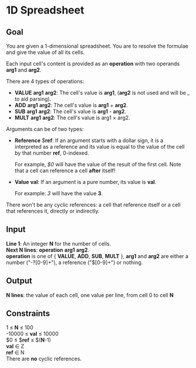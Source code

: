 # 1D Spreadsheet

## Goal

You are given a 1-dimensional spreadsheet. You are to resolve the formulae and
give the value of all its cells.

Each input cell's content is provided as an **operation** with two operands
**arg1** and **arg2**.

There are 4 types of operations:

-   **VALUE** **arg1** **arg2**: The cell's value is **arg1**, (**arg2** is 
    not used and will be \_ to aid parsing).
-   **ADD** **arg1** **arg2**: The cell's value is **arg1** + **arg2**.
-   **SUB** **arg1** **arg2**: The cell's value is **arg1** - **arg2**.
-   **MULT** **arg1** **arg2**: The cell's value is arg1 × arg2.

Arguments can be of two types:

-   **Reference** $**ref**: If an argument starts with a dollar sign, it is 
    a interpreted as a reference and its value is equal to the value of the
    cell by that number **ref**, 0-indexed.

    For example, _$0_ will have the value of the result of the first cell.
    Note that a cell can reference a cell **after** itself!

-   **Value** **val**: If an argument is a pure number, its value is **val**.

    For example: _3_ will have the value **3**.

There won't be any cyclic references: a cell that reference itself or a cell
that references it, directly or indirectly.

## Input

**Line 1**: An integer **N** for the number of cells. \
**Next N lines**: **operation** **arg1** **arg2**. \
**operation** is one of { **VALUE**, **ADD**, **SUB**, **MULT** }, **arg1** and
**arg2** are either a number ("-?[0-9]+"), a reference ("\$[0-9]+") or nothing.

## Output

**N lines**: the value of each cell, one value per line, from cell 0 to
cell **N**

## Constraints

1 &leq; **N** &leq; 100 \
-10000 &leq; **val** &leq; 10000 \
$0 &leq; $**ref** &leq; $(**N**-1) \
**val** &isin; &Zeta; \
**ref** &isin; &Nu; \
There are **no** cyclic references.
